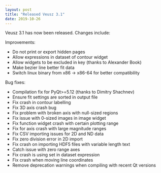 ```yaml
---
layout: post
title: "Released Veusz 3.1"
date: 2019-10-26
---
```


Veusz 3.1 has now been released. Changes include:

Improvements:
 * Do not print or export hidden pages
 * Allow expressions in dataset of contour widget
 * Allow widgets to be excluded in key (thanks to Alexander Book)
 * Make bezier line better fit data
 * Switch linux binary from x86 -> x86-64 for better compatibility

Bug fixes:
 * Compilation fix for PyQt>=5.12 (thanks to Dimitry Shachnev)
 * Ensure fit settings are sorted in output file
 * Fix crash in contour labelling
 * Fix 3D axis crash bug
 * Fix problem with broken axis with null-sized regions
 * Fix issue with 0-sized images in image widget
 * Fix function widget crash with certain plotting range
 * Fix for axis crash with large magnitude ranges
 * Fix CSV importing issues for 2D and ND data
 * Fix zero division error in 2D import
 * Fix crash on importing HDF5 files with variable length text
 * Catch issue with zero range axes
 * Fix crash is using set in dataset expression
 * Fix crash when moving line coordinates
 * Remove deprecation warnings when compiling with recent Qt versions
